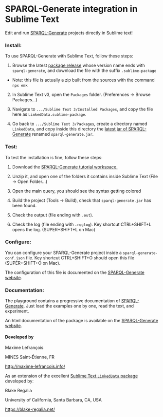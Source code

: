 # SPARQL-Generate integration in Sublime Text

Edit and run [SPARQL-Generate](https://ci.mines-stetienne.fr/sparql-generate/) projects directly in Sublime text!



### Install:

To use SPARQL-Generate with Sublime Text, follow these steps:


1. Browse the latest [package release](https://github.com/sparql-generate/sublime-editor/releases) whose version name ends with `sparql-generate`, and download the file with the suffix `.sublime-package`
  - Note: this file is actually a zip built from the sources with the command `npx emk`

2. In Sublime Text v3, open the `Packages` folder. (Preferences -> Browse Packages...)

3. Navigate to `.../Sublime Text 3/Installed Packages`, and copy the file here as `LinkedData.sublime-package`.

4. Go back to `.../Sublime Text 3/Packages`, create a directory named `LinkedData`, and copy inside this directory the [latest jar of SPARQL-Generate](https://ci.mines-stetienne.fr/sparql-generate/language-cli.html) renamed `sparql-generate.jar`.


### Test:

To test the installation is fine, follow these steps:

1. Download the [SPARQL-Generate tutorial workspace.](https://eswc2018-sparql-ext.github.io/tutorial/sparql-generate-tutorial.zip)

2. Unzip it, and open one of the folders it contains inside Sublime Text (File -> Open Folder...)

3. Open the main query, you should see the syntax getting colored

4. Build the project (Tools -> Build), check that `sparql-generate.jar` has been found.

5. Check the output (file ending with `.out`).

6. Check the log (file ending with `.rqglog`). Key shortcut CTRL+SHIFT+L opens the log. (SUPER+SHIFT+L on Mac) 

### Configure:

You can configure your SPARQL-Generate project inside a `sparql-generate-conf.json` file. Key shortcut CTRL+SHIFT+O should open this file (SUPER+SHIFT+O on Mac).

The configuration of this file is documented on the [SPARQL-Generate website](https://ci.mines-stetienne.fr/sparql-generate/sublime.html). 


### Documentation:

The playground contains a progressive documentation of [SPARQL-Generate](https://ci.mines-stetienne.fr/sparql-generate/playground.html).  Just load the examples one by one, read the text, and experiment.  

An html documentation of the package is available on the [SPARQL-Generate website](https://ci.mines-stetienne.fr/sparql-generate/sublime.html). 



#### Developed by


Maxime Lefrançois

MINES Saint-Étienne, FR

http://maxime-lefrancois.info/


As an extension of the excellent [Sublime Text `LinkedData` package](https://packagecontrol.io/packages/LinkedData) developed by:


Blake Regalia

University of California, Santa Barbara, CA, USA

https://blake-regalia.net/